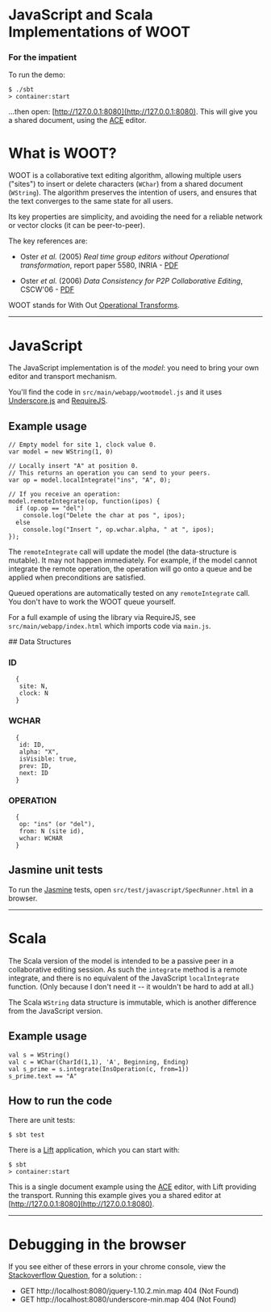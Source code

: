 # JavaScript and Scala Implementations of WOOT

### For the impatient

To run the demo:

    $ ./sbt
    > container:start
   
...then  open: [http://127.0.0.1:8080](http://127.0.0.1:8080).  This will give you a shared document, using the [ACE](http://ace.c9.io/) editor.


# What is WOOT?

WOOT is a collaborative text editing algorithm, allowing multiple users ("sites") to insert or delete characters (`WChar`) from a shared document (`WString`). The algorithm preserves the intention of users, and ensures that the text converges to the same state for all users.

Its key properties are simplicity, and avoiding the need for a reliable network or vector clocks (it can be peer-to-peer).

The key references are:

* Oster _et al._ (2005) _Real time group editors without Operational transformation_, report paper 5580, INRIA - [PDF](http://www.loria.fr/~oster/pmwiki/pub/papers/OsterRR05a.pdf)

* Oster _et al._ (2006) _Data Consistency for P2P Collaborative Editing_, CSCW'06 - [PDF](http://hal.archives-ouvertes.fr/docs/00/10/85/23/PDF/OsterCSCW06.pdf)

WOOT stands for With Out [Operational Transforms](https://en.wikipedia.org/wiki/Operational_transform).

-------------------


# JavaScript

The JavaScript implementation is of the _model_: you need to bring your own editor and transport mechanism.

You'll find the code in `src/main/webapp/wootmodel.js` and it uses [Underscore.js](http://underscorejs.org/) and [RequireJS](http://requirejs.org/).

## Example usage

    // Empty model for site 1, clock value 0.
    var model = new WString(1, 0)

    // Locally insert "A" at position 0.
    // This returns an operation you can send to your peers.
    var op = model.localIntegrate("ins", "A", 0);

    // If you receive an operation:
    model.remoteIntegrate(op, function(ipos) {
      if (op.op == "del")
        console.log("Delete the char at pos ", ipos);
   	  else
   	    console.log("Insert ", op.wchar.alpha, " at ", ipos);
    });


The `remoteIntegrate` call will update the model (the data-structure is mutable). It may not happen immediately. For example, if the model cannot integrate the remote operation, the operation will go onto a queue and be applied when preconditions are satisfied.

Queued operations are automatically tested on any `remoteIntegrate` call. You don't have to work the WOOT queue yourself.

For a full example of using the library via RequireJS, see `src/main/webapp/index.html` which imports code via `main.js`.


## Data Structures

### ID

      {
       site: N,
       clock: N
      }
### WCHAR
	
	  {
	   id: ID,
	   alpha: "X",
	   isVisible: true,
	   prev: ID,
	   next: ID
      }

### OPERATION
 
	  {
	   op: "ins" (or "del"),
	   from: N (site id),
	   wchar: WCHAR
	  }

## Jasmine unit tests

To run the [Jasmine](http://pivotal.github.io/jasmine/) tests, open `src/test/javascript/SpecRunner.html` in a browser.

-------------------

# Scala

The Scala version of the model is intended to be a passive peer in a collaborative editing session.  As such the `integrate` method is a remote integrate, and there is no equivalent of the JavaScript `localIntegrate` function. (Only because I don't need it -- it wouldn't be hard to add at all.)

The Scala `WString` data structure is immutable, which is another difference from the JavaScript version.

## Example usage

    val s = WString()
    val c = WChar(CharId(1,1), 'A', Beginning, Ending)
    val s_prime = s.integrate(InsOperation(c, from=1))
    s_prime.text == "A"



## How to run the code

There are unit tests:

    $ sbt test
    
There is a [Lift](http://liftweb.net/) application, which you can start with:

    $ sbt 
    > container:start
    
This is a single document example using the [ACE](http://ace.c9.io/) editor, with Lift providing
 the transport.  Running this example gives you a shared editor at [http://127.0.0.1:8080](http://127.0.0.1:8080).


-------------------

# Debugging in the browser 

If you see either of these errors in your chrome console, view the [Stackoverflow Question](http://stackoverflow.com/questions/18365315/jquerys-jquery-1-10-2-min-map-is-triggering-a-404-not-found), for a solution:
:
  * GET http://localhost:8080/jquery-1.10.2.min.map 404 (Not Found) 
  * GET http://localhost:8080/underscore-min.map 404 (Not Found) 

